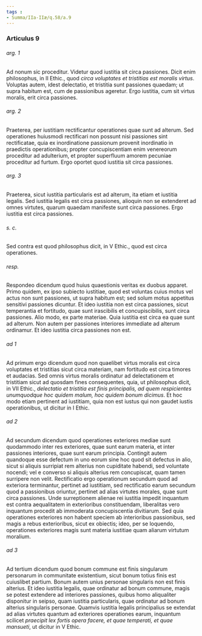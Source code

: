```yaml
---
tags : 
- Summa/IIa-IIæ/q.58/a.9
---
```


### Articulus 9

###### arg. 1
Ad nonum sic proceditur. Videtur quod iustitia sit circa passiones. Dicit enim philosophus, in II Ethic., quod *circa voluptates et tristitias est moralis virtus*. Voluptas autem, idest delectatio, et tristitia sunt passiones quaedam; ut supra habitum est, cum de passionibus ageretur. Ergo iustitia, cum sit virtus moralis, erit circa passiones.

###### arg. 2
Praeterea, per iustitiam rectificantur operationes quae sunt ad alterum. Sed operationes huiusmodi rectificari non possunt nisi passiones sint rectificatae, quia ex inordinatione passionum provenit inordinatio in praedictis operationibus; propter concupiscentiam enim venereorum proceditur ad adulterium, et propter superfluum amorem pecuniae proceditur ad furtum. Ergo oportet quod iustitia sit circa passiones.

###### arg. 3
Praeterea, sicut iustitia particularis est ad alterum, ita etiam et iustitia legalis. Sed iustitia legalis est circa passiones, alioquin non se extenderet ad omnes virtutes, quarum quaedam manifeste sunt circa passiones. Ergo iustitia est circa passiones.

###### s. c.
Sed contra est quod philosophus dicit, in V Ethic., quod est circa operationes.

###### resp.
Respondeo dicendum quod huius quaestionis veritas ex duobus apparet. Primo quidem, ex ipso subiecto iustitiae, quod est voluntas cuius motus vel actus non sunt passiones, ut supra habitum est; sed solum motus appetitus sensitivi passiones dicuntur. Et ideo iustitia non est circa passiones, sicut temperantia et fortitudo, quae sunt irascibilis et concupiscibilis, sunt circa passiones. Alio modo, ex parte materiae. Quia iustitia est circa ea quae sunt ad alterum. Non autem per passiones interiores immediate ad alterum ordinamur. Et ideo iustitia circa passiones non est.

###### ad 1
Ad primum ergo dicendum quod non quaelibet virtus moralis est circa voluptates et tristitias sicut circa materiam, nam fortitudo est circa timores et audacias. Sed omnis virtus moralis ordinatur ad delectationem et tristitiam sicut ad quosdam fines consequentes, quia, ut philosophus dicit, in VII Ethic., *delectatio et tristitia est finis principalis, ad quem respicientes unumquodque hoc quidem malum, hoc quidem bonum dicimus*. Et hoc modo etiam pertinent ad iustitiam, quia non est iustus qui non gaudet iustis operationibus, ut dicitur in I Ethic.

###### ad 2
Ad secundum dicendum quod operationes exteriores mediae sunt quodammodo inter res exteriores, quae sunt earum materia, et inter passiones interiores, quae sunt earum principia. Contingit autem quandoque esse defectum in uno eorum sine hoc quod sit defectus in alio, sicut si aliquis surripiat rem alterius non cupiditate habendi, sed voluntate nocendi; vel e converso si aliquis alterius rem concupiscat, quam tamen surripere non velit. Rectificatio ergo operationum secundum quod ad exteriora terminantur, pertinet ad iustitiam, sed rectificatio earum secundum quod a passionibus oriuntur, pertinet ad alias virtutes morales, quae sunt circa passiones. Unde surreptionem alienae rei iustitia impedit inquantum est contra aequalitatem in exterioribus constituendam, liberalitas vero inquantum procedit ab immoderata concupiscentia divitiarum. Sed quia operationes exteriores non habent speciem ab interioribus passionibus, sed magis a rebus exterioribus, sicut ex obiectis; ideo, per se loquendo, operationes exteriores magis sunt materia iustitiae quam aliarum virtutum moralium.

###### ad 3
Ad tertium dicendum quod bonum commune est finis singularum personarum in communitate existentium, sicut bonum totius finis est cuiuslibet partium. Bonum autem unius personae singularis non est finis alterius. Et ideo iustitia legalis, quae ordinatur ad bonum commune, magis se potest extendere ad interiores passiones, quibus homo aliqualiter disponitur in seipso, quam iustitia particularis, quae ordinatur ad bonum alterius singularis personae. Quamvis iustitia legalis principalius se extendat ad alias virtutes quantum ad exteriores operationes earum, inquantum scilicet *praecipit lex fortis opera facere, et quae temperati, et quae mansueti*, ut dicitur in V Ethic.

